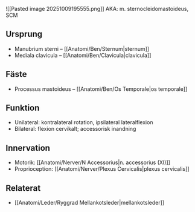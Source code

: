 ![[Pasted image 20251009195555.png]]
AKA: m. sternocleidomastoideus, SCM

## Ursprung
- Manubrium sterni – [[Anatomi/Ben/Sternum|sternum]]
- Mediala clavicula – [[Anatomi/Ben/Clavicula|clavicula]]

## Fäste
- Processus mastoideus – [[Anatomi/Ben/Os Temporale|os temporale]]

## Funktion
- Unilateral: kontralateral rotation, ipsilateral lateralflexion
- Bilateral: flexion cervikalt; accessorisk inandning

## Innervation
- Motorik: [[Anatomi/Nerver/N Accessorius|n. accessorius (XI)]]
- Proprioception: [[Anatomi/Nerver/Plexus Cervicalis|plexus cervicalis]]

## Relaterat
- [[Anatomi/Leder/Ryggrad Mellankotsleder|mellankotsleder]]
